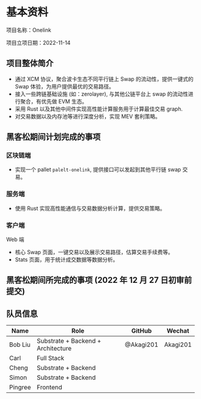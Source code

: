 # 基本资料

项目名称：Onelink

项目立项日期：2022-11-14

## 项目整体简介

* 通过 XCM 协议，聚合波卡生态不同平行链上 Swap 的流动性，提供一键式的 Swap 体验，为用户提供最优的交易路径。
* 接入一些跨链基础设施 (如：zerolayer), 与其他公链平台上 swap 的流动性进行聚合，有优先做 EVM 生态。
* 采用 Rust 以及其他中间件实现高性能计算服务用于计算最佳交易 graph.
* 对交易数据以及内存池等进行深度分析，实现 MEV 套利策略。

## 黑客松期间计划完成的事项

### 区块链端

* 实现一个 pallet `palelt-onelink`, 提供接口可以发起到其他平行链 swap 交易。

### 服务端

* 使用 Rust 实现高性能通信与交易数据分析计算，提供交易策略。

### 客户端

Web 端

* 核心 Swap 页面，一键交易以及展示交易路径，估算交易手续费等。
* Stats 页面，用于统计成交数据等数据分析。

## 黑客松期间所完成的事项 (2022 年 12 月 27 日初审前提交)

## 队员信息

| Name    | Role                               | GitHub    | Wechat   |
|---------|------------------------------------|-----------|----------|
| Bob Liu | Substrate + Backend + Architecture | @Akagi201 | Akagi201 |
| Carl    | Full Stack                         |           |          |
| Cheng   | Substrate + Backend                |           |          |
| Simon   | Substrate + Backend                |           |          |
| Pingree | Frontend                           |           |          |
